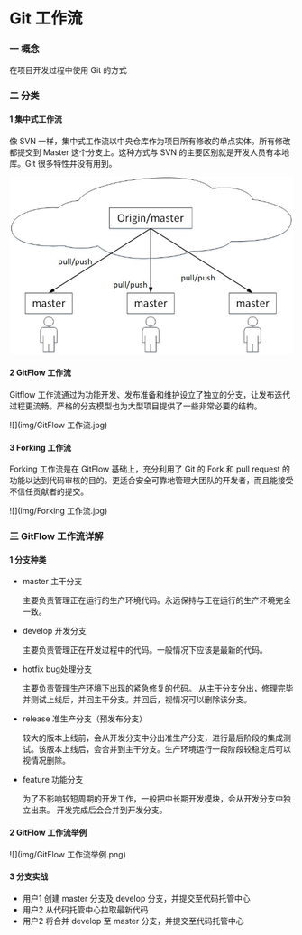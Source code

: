 # Git 工作流

### 一 概念

在项目开发过程中使用 Git 的方式

### 二 分类

#### 1 集中式工作流

像 SVN 一样，集中式工作流以中央仓库作为项目所有修改的单点实体。所有修改都提交到 Master 这个分支上。这种方式与 SVN 的主要区别就是开发人员有本地库。Git 很多特性并没有用到。

![](img/集中式工作流.jpg)

#### 2 GitFlow 工作流

Gitflow 工作流通过为功能开发、发布准备和维护设立了独立的分支，让发布迭代过程更流畅。严格的分支模型也为大型项目提供了一些非常必要的结构。

![](img/GitFlow 工作流.jpg)

#### 3 Forking 工作流

Forking 工作流是在 GitFlow 基础上，充分利用了 Git 的 Fork 和 pull request 的功能以达到代码审核的目的。更适合安全可靠地管理大团队的开发者，而且能接受不信任贡献者的提交。

![](img/Forking 工作流.jpg)

### 三 GitFlow 工作流详解

#### 1 分支种类

* master     主干分支

  主要负责管理正在运行的生产环境代码。永远保持与正在运行的生产环境完全一致。

* develop    开发分支

  主要负责管理正在开发过程中的代码。一般情况下应该是最新的代码。

* hotfix    bug处理分支

  主要负责管理生产环境下出现的紧急修复的代码。 从主干分支分出，修理完毕并测试上线后，并回主干分支。并回后，视情况可以删除该分支。

* release    准生产分支（预发布分支）

  较大的版本上线前，会从开发分支中分出准生产分支，进行最后阶段的集成测试。该版本上线后，会合并到主干分支。生产环境运行一段阶段较稳定后可以视情况删除。

* feature    功能分支

  为了不影响较短周期的开发工作，一般把中长期开发模块，会从开发分支中独立出来。 开发完成后会合并到开发分支。

#### 2 GitFlow 工作流举例

![](img/GitFlow 工作流举例.png)

#### 3 分支实战

* 用户1 创建 master 分支及 develop 分支，并提交至代码托管中心
* 用户2 从代码托管中心拉取最新代码
* 用户2 将合并 develop 至 master 分支，并提交至代码托管中心